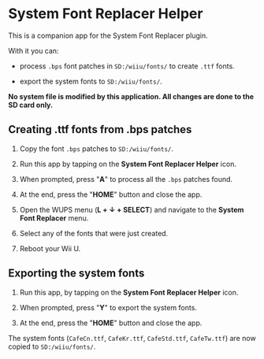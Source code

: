 # System Font Replacer Helper

This is a companion app for the System Font Replacer plugin.

With it you can:

  - process `.bps` font patches in `SD:/wiiu/fonts/` to create `.ttf` fonts.

  - export the system fonts to `SD:/wiiu/fonts/`.

**No system file is modified by this application. All changes are done to the SD card only.**


## Creating .ttf fonts from .bps patches

1. Copy the font `.bps` patches to `SD:/wiiu/fonts/`.

2. Run this app by tapping on the **System Font Replacer Helper** icon.

3. When prompted, press "**A**" to process all the `.bps` patches found.

4. At the end, press the "**HOME**" button and close the app.

5. Open the WUPS menu (**L + ↓ + SELECT**) and navigate to the **System Font Replacer**
   menu.
   
6. Select any of the fonts that were just created.

7. Reboot your Wii U.


## Exporting the system fonts

1. Run this app, by tapping on the **System Font Replacer Helper** icon.

2. When prompted, press "**Y**" to export the system fonts.

3. At the end, press the "**HOME**" button and close the app.

The system fonts (`CafeCn.ttf`, `CafeKr.ttf`, `CafeStd.ttf`, `CafeTw.ttf`) are now copied
to `SD:/wiiu/fonts/`.
